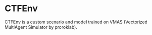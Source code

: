 # CTFEnv
CTFEnv is a custom scenario and model trained on VMAS (Vectorized MultiAgent Simulator by proroklab). 
